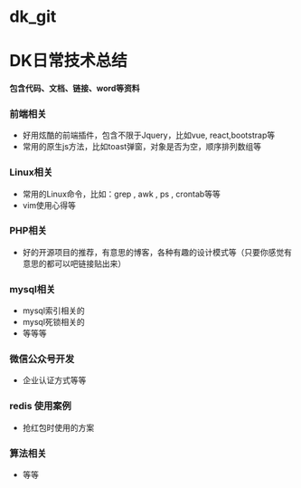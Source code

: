 # dk_git
# DK日常技术总结

#### 包含代码、文档、链接、word等资料

### 前端相关

- 好用炫酷的前端插件，包含不限于Jquery，比如vue, react,bootstrap等
- 常用的原生js方法，比如toast弹窗，对象是否为空，顺序排列数组等

### Linux相关
- 常用的Linux命令，比如：grep , awk , ps , crontab等等
- vim使用心得等

### PHP相关
- 好的开源项目的推荐，有意思的博客，各种有趣的设计模式等（只要你感觉有意思的都可以吧链接贴出来）

### mysql相关
- mysql索引相关的
- mysql死锁相关的
- 等等等

### 微信公众号开发
- 企业认证方式等等

### redis 使用案例
- 抢红包时使用的方案

### 算法相关
- 等等

